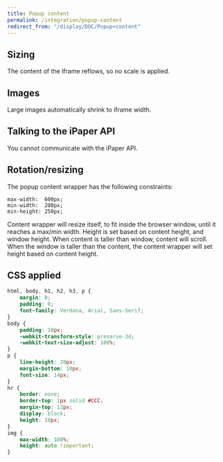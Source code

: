 ```yaml
---
title: Popup content
permalink: /integration/popup-content
redirect_from: "/display/DOC/Popup+content"
---
```


## Sizing
The content of the iframe reflows, so no scale is applied.

## Images
Large images automatically shrink to iframe width.

## Talking to the iPaper API
You cannot communicate with the iPaper API.

## Rotation/resizing
The popup content wrapper has the following constraints:

```
max-width:	600px;
min-width: 	200px;
min-height:	250px;
```

Content wrapper will resize itself, to fit inside the browser window, until it reaches a max/min width. Height is set based on content height, and window height. When content is taller than window, content will scroll. When the window is taller than the content, the content wrapper will set height based on content height.

## CSS applied 
```css
html, body, h1, h2, h3, p {
    margin: 0;
    padding: 0;
    font-family: Verdana, Arial, Sans-Serif;
}
body {
    padding: 10px;
    -webkit-transform-style: preserve-3d;
    -webkit-text-size-adjust: 100%;
}
p {
    line-height: 20px;
    margin-bottom: 10px;
    font-size: 14px;
}
hr {
    border: none;
    border-top: 1px solid #CCC;
    margin-top: 12px;
    display: block;
    height: 10px;
}
img {
    max-width: 100%;
    height: auto !important;
}
```